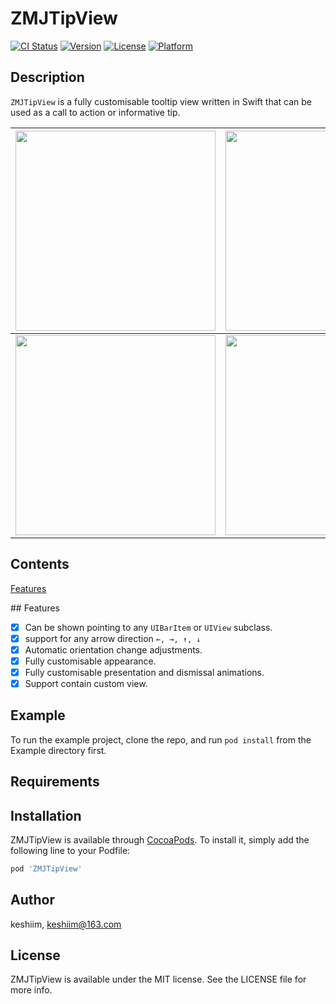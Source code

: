 # ZMJTipView

[![CI Status](http://img.shields.io/travis/keshiim/ZMJTipView.svg?style=flat)](https://travis-ci.org/keshiim/ZMJTipView)
[![Version](https://img.shields.io/cocoapods/v/ZMJTipView.svg?style=flat)](http://cocoapods.org/pods/ZMJTipView)
[![License](https://img.shields.io/cocoapods/l/ZMJTipView.svg?style=flat)](http://cocoapods.org/pods/ZMJTipView)
[![Platform](https://img.shields.io/cocoapods/p/ZMJTipView.svg?style=flat)](http://cocoapods.org/pods/ZMJTipView)

Description
---------------
```ZMJTipView``` is a fully customisable tooltip view written in Swift that can be used as a call to action or informative tip.

|<img src="https://raw.githubusercontent.com/keshiim/ZMJTipView/master/Resources/easytipview.gif" width="320">|<img src="https://raw.githubusercontent.com/keshiim/ZMJTipView/master/Resources/static.png" width="320">|
|----------|-------------|
<img src="https://raw.githubusercontent.com/keshiim/ZMJTipView/master/Resources/static-iphonex.png" width="320">|<img src="https://raw.githubusercontent.com/keshiim/ZMJTipView/master/Resources/animation.gif" width="320">|


## Contents
[Features](#features)

##<a name="features"> Features </a>
- [x] Can be shown pointing to any ``UIBarItem`` or ``UIView`` subclass.
- [x] support for any arrow direction `←, →, ↑, ↓`
- [x] Automatic orientation change adjustments.
- [x] Fully customisable appearance.
- [x] Fully customisable presentation and dismissal animations.
- [x] Support contain custom view.

## Example

To run the example project, clone the repo, and run `pod install` from the Example directory first.

## Requirements

## Installation

ZMJTipView is available through [CocoaPods](http://cocoapods.org). To install
it, simply add the following line to your Podfile:

```ruby
pod 'ZMJTipView'
```

## Author

keshiim, keshiim@163.com

## License

ZMJTipView is available under the MIT license. See the LICENSE file for more info.


